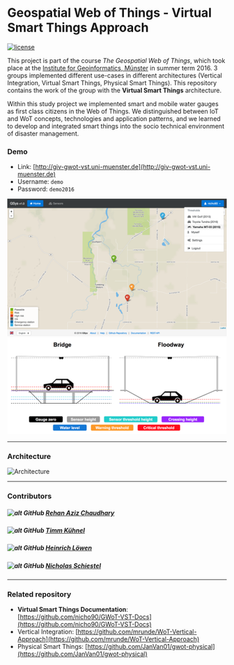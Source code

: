 # Geospatial Web of Things - Virtual Smart Things Approach

[![license][licence-img]][licence-url]

[licence-img]:https://img.shields.io/badge/licence-MIT-blue.svg?style=flat-square
[licence-url]:https://opensource.org/licenses/MIT

This project is part of the course *The Geospatial Web of Things*, which took place at the [Institute for Geoinformatics, Münster](http://www.uni-muenster.de/Geoinformatics/en/) in summer term 2016. 3 groups implemented different use-cases in different architectures (Vertical Integration, Virtual Smart Things, Physical Smart Things). This repository contains the work of the group with the **Virtual Smart Things** architecture.<br>

Within this study project we implemented smart and mobile water gauges as first class citizens in the Web of Things. We distinguished between IoT and WoT concepts, technologies and application patterns, and we learned to develop and integrated smart things into the socio technical environment of disaster management.

### Demo

* Link: [http://giv-gwot-vst.uni-muenster.de](http://giv-gwot-vst.uni-muenster.de)
* Username: `demo`
* Password: `demo2016`

![Application](server/public/img/application.png)
![Crossing types](server/public/img/crossing_types.png)

***

### Architecture

![Architecture](server/public/img/architecture.png)

***

### Contributors

##### ![alt GitHub](http://i.imgur.com/0o48UoR.png") [Rehan Aziz Chaudhary](https://github.com/rehans516)
##### ![alt GitHub](http://i.imgur.com/0o48UoR.png") [Timm Kühnel](https://github.com/timmimim)
##### ![alt GitHub](http://i.imgur.com/0o48UoR.png") [Heinrich Löwen](https://github.com/heinrichloewen)
##### ![alt GitHub](http://i.imgur.com/0o48UoR.png") [Nicholas Schiestel](https://github.com/nicho90)

***

### Related repository

* **Virtual Smart Things Documentation**: [https://github.com/nicho90/GWoT-VST-Docs](https://github.com/nicho90/GWoT-VST-Docs)
* Vertical Integration: [https://github.com/mrunde/WoT-Vertical-Approach](https://github.com/mrunde/WoT-Vertical-Approach)
* Physical Smart Things: [https://github.com/JanVan01/gwot-physical](https://github.com/JanVan01/gwot-physical)
